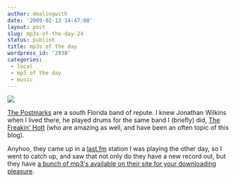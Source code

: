 ```yaml
---
author: dealingwith
date: '2009-02-13 14:47:00'
layout: post
slug: mp3s-of-the-day-24
status: publish
title: mp3s of the day
wordpress_id: '2938'
categories:
 - local
 - mp3 of the day
 - music
---
```


[![][1]][2]

[The Postmarks][2] are a south Florida band of repute. I knew Jonathan Wilkins
when I lived there, he played drums for the same band I (briefly) did, [The
Freakin' Hott][3] (who are amazing as well, and have been an often topic of
this blog).

Anyhoo, they came up in a [last.fm][4] station I was playing the other day, so
I went to catch up, and saw that not only do they have a new record out, but
they have [a bunch of mp3's available on their site for your downloading
pleasure][5].

   [1]: http://userserve-ak.last.fm/serve/252/267669.jpg

   [2]: http://www.thepostmarks.com/

   [3]: http://www.myspace.com/thefreakinhott

   [4]: http://last.fm

   [5]: http://www.thepostmarks.com/media_iframe.html#music

